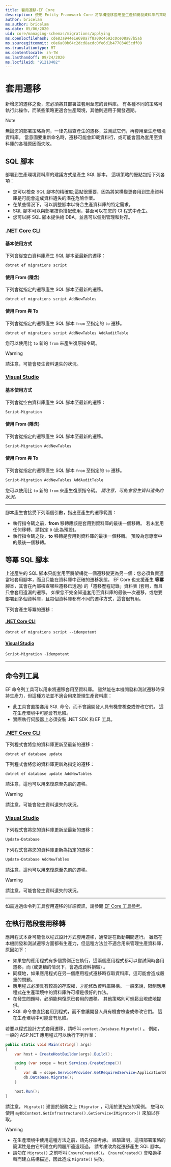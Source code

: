 ```yaml
---
title: 套用遷移-EF Core
description: 使用 Entity Framework Core 將架構遷移套用至生產和開發資料庫的策略
author: bricelam
ms.author: bricelam
ms.date: 05/06/2020
uid: core/managing-schemas/migrations/applying
ms.openlocfilehash: cde83a944e1e698a7f8a00c4692c0ce08a87b5ab
ms.sourcegitcommit: c0e6a00b64c2dcd8acdc0fe6d1b47703405cdf09
ms.translationtype: MT
ms.contentlocale: zh-TW
ms.lasthandoff: 09/24/2020
ms.locfileid: "91210402"
---
```

# <a name="applying-migrations"></a>套用遷移

新增您的遷移之後，您必須將其部署並套用至您的資料庫。 有各種不同的策略可執行此操作，而某些策略更適合生產環境，其他則適用于開發週期。

> [!NOTE]
> 無論您的部署策略為何，一律先檢查產生的遷移，並測試它們，再套用至生產環境資料庫。 當意圖要重新命名時，遷移可能會卸載資料行，或可能會因為套用至資料庫的各種原因而失敗。

## <a name="sql-scripts"></a>SQL 腳本

部署到生產環境資料庫的建議方式是產生 SQL 腳本。 這項策略的優點包括下列各項：

* 您可以檢查 SQL 腳本的精確度;這點很重要，因為將架構變更套用到生產資料庫是可能會造成資料遺失的潛在危險作業。
* 在某些情況下，可以調整腳本以符合生產資料庫的特定需求。
* SQL 腳本可以與部署技術搭配使用，甚至可以在您的 CI 程式中產生。
* 您可以將 SQL 腳本提供給 DBA，並且可以個別管理和封存。

### <a name="net-core-cli"></a>[.NET Core CLI](#tab/dotnet-core-cli)

#### <a name="basic-usage"></a>基本使用方式

下列會從空白資料庫產生 SQL 腳本至最新的遷移：

```dotnetcli
dotnet ef migrations script
```

#### <a name="with-from-to-implied"></a>使用 From (隱含)

下列會從指定的遷移產生 SQL 腳本至最新的遷移。

```dotnetcli
dotnet ef migrations script AddNewTables
```

#### <a name="with-from-and-to"></a>使用 From 與 To

下列會從指定的遷移產生 SQL 腳本 `from` 至指定的 `to` 遷移。

```dotnetcli
dotnet ef migrations script AddNewTables AddAuditTable
```

您可以使用比 `to` 新的 `from` 來產生復原指令碼。

> [!WARNING]
> 請注意，可能會發生資料遺失的狀況。

### <a name="visual-studio"></a>[Visual Studio](#tab/vs)

#### <a name="basic-usage"></a>基本使用方式

下列會從空白資料庫產生 SQL 腳本至最新的遷移：

``` powershell
Script-Migration
```

#### <a name="with-from-to-implied"></a>使用 From (隱含)

下列會從指定的遷移產生 SQL 腳本至最新的遷移。

```powershell
Script-Migration AddNewTables
```

#### <a name="with-from-and-to"></a>使用 From 與 To

下列會從指定的遷移產生 SQL 腳本 `from` 至指定的 `to` 遷移。

```powershell
Script-Migration AddNewTables AddAuditTable
```
您可以使用比 `to` 新的 `from` 來產生復原指令碼。 *請注意，可能會發生資料遺失的狀況。*

***

腳本產生會接受下列兩個引數，指出應產生的遷移範圍：

* 執行指令碼之前，**from** 移轉應該是套用到資料庫的最後一個移轉。 若未套用任何移轉，請指定 `0` (此為預設)。
* 執行指令碼之後，**to** 移轉是套用到資料庫的最後一個移轉。 預設為您專案中的最後一個移轉。

## <a name="idempotent-sql-scripts"></a>等冪 SQL 腳本

上述產生的 SQL 腳本只能套用至將架構從一個遷移變更為另一個：您必須負責適當地套用腳本，而且只能在資料庫中正確的遷移狀態。 EF Core 也支援產生 **等冪** 腳本，其會在內部檢查哪些遷移已透過) 的「遷移歷程記錄」資料表 (套用，而且只會套用遺漏的遷移。 如果您不完全知道套用至資料庫的最後一次遷移，或您要部署到多個資料庫，且每個資料庫都有不同的遷移方式，這會很有用。

下列會產生等冪的遷移：

#### <a name="net-core-cli"></a>[.NET Core CLI](#tab/dotnet-core-cli)

```dotnetcli
dotnet ef migrations script --idempotent
```

#### <a name="visual-studio"></a>[Visual Studio](#tab/vs)

``` powershell
Script-Migration -Idempotent
```

***

## <a name="command-line-tools"></a>命令列工具

EF 命令列工具可以用來將遷移套用至資料庫。 雖然能在本機開發和測試遷移時保持生產力，但這種方法並不適合用來管理生產資料庫：

* 此工具會直接套用 SQL 命令，而不會讓開發人員有機會檢查或修改它們。 這在生產環境中可能會有危險。
* 實際執行伺服器上必須安裝 .NET SDK 和 EF 工具。

### <a name="net-core-cli"></a>[.NET Core CLI](#tab/dotnet-core-cli)

下列程式會將您的資料庫更新至最新的遷移：

```dotnetcli
dotnet ef database update
```

下列程式會將您的資料庫更新為指定的遷移：

```dotnetcli
dotnet ef database update AddNewTables
```

請注意，這也可以用來復原至先前的遷移。

> [!WARNING]
> 請注意，可能會發生資料遺失的狀況。

### <a name="visual-studio"></a>[Visual Studio](#tab/vs)

下列程式會將您的資料庫更新至最新的遷移：

``` powershell
Update-Database
```

下列程式會將您的資料庫更新為指定的遷移：

``` powershell
Update-Database AddNewTables
```

請注意，這也可以用來復原至先前的遷移。

> [!WARNING]
> 請注意，可能會發生資料遺失的狀況。

***

如需透過命令列工具套用遷移的詳細資訊，請參閱 [EF Core 工具參考](xref:core/miscellaneous/cli/index)。

## <a name="apply-migrations-at-runtime"></a>在執行階段套用移轉

應用程式本身可能會以程式設計方式套用遷移，通常是在啟動期間進行。 雖然在本機開發和測試遷移方面都有生產力，但這種方法並不適合用來管理生產資料庫，原因如下：

* 如果您的應用程式有多個實例正在執行，這兩個應用程式都可以嘗試同時套用遷移，而 (或更糟的情況下，會造成資料損毀) 。
* 同樣地，如果應用程式在另一個應用程式遷移時存取資料庫，這可能會造成嚴重的問題。
* 應用程式必須具有較高的存取權，才能修改資料庫架構。 一般來說，限制應用程式在生產環境中的資料庫許可權是很好的作法。
* 在發生問題時，必須能夠復原已套用的遷移。 其他策略則可輕鬆且現成地提供。
* SQL 命令會直接套用到程式，而不會讓開發人員有機會檢查或修改它們。 這在生產環境中可能會有危險。

若要以程式設計方式套用遷移，請呼叫 `context.Database.Migrate()` 。 例如，一般的 ASP.NET 應用程式可以執行下列作業：

```c#
public static void Main(string[] args)
{
    var host = CreateHostBuilder(args).Build();

    using (var scope = host.Services.CreateScope())
    {
        var db = scope.ServiceProvider.GetRequiredService<ApplicationDbContext>();
        db.Database.Migrate();
    }

    host.Run();
}
```

請注意， `Migrate()` 建置於服務之上 `IMigrator` ，可用於更先進的案例。 您可以使用 `myDbContext.GetInfrastructure().GetService<IMigrator>()` 來加以存取。

> [!WARNING]
>
> * 在生產環境中使用這種方法之前，請先仔細考慮。 經驗證明，這項部署策略的簡潔性是由它所建立的問題所遠遠超過。 請考慮改為從遷移產生 SQL 腳本。
> * 請勿在 `Migrate()` 之前呼叫 `EnsureCreated()`。 `EnsureCreated()` 會略過移轉而建立結構描述，因此造成 `Migrate()` 失敗。
